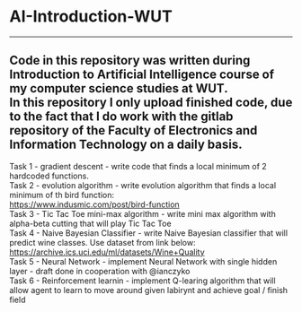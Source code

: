 # AI-Introduction-WUT  
-----------------------------------------------------------------------------------------------------------------------------------------------------------------------------------
Code in this repository was written during Introduction to Artificial Intelligence course of my computer science studies at WUT.  
In this repository I only upload finished code, due to the fact that I do work with the gitlab repository of the Faculty of Electronics and Information Technology on a daily   basis.  
-----------------------------------------------------------------------------------------------------------------------------------------------------------------------------------
Task 1 - gradient descent - write code that finds a local minimum of 2 hardcoded functions.  
Task 2 - evolution algorithm - write evolution algorithm that finds a local minimum of th bird function:  
https://www.indusmic.com/post/bird-function  
Task 3 - Tic Tac Toe mini-max algorithm - write mini max algorithm with alpha-beta cutting that will play Tic Tac Toe  
Task 4 - Naive Bayesian Classifier - write Naive Bayesian classifier that will predict wine  classes. Use dataset from link below:  
https://archive.ics.uci.edu/ml/datasets/Wine+Quality  
Task 5 - Neural Network - implement Neural Network with single hidden layer - draft done in cooperation with @ianczyko  
Task 6 - Reinforcement learnin - implement Q-learing algorithm that will allow agent to learn to move around given labirynt and achieve goal / finish field  
